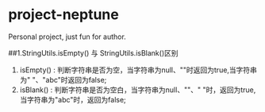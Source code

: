 # project-neptune
Personal project, just fun for author.

##1.StringUtils.isEmpty() 与 StringUtils.isBlank()区别
1. isEmpty() : 判断字符串是否为空，当字符串为null、""时返回为true,当字符串为" "、"abc"时返回为false;
2. isBlank() : 判断字符串是否为空白，当字符串为null、""、" "时，返回为true,当字符串为"abc"时，返回为false;

